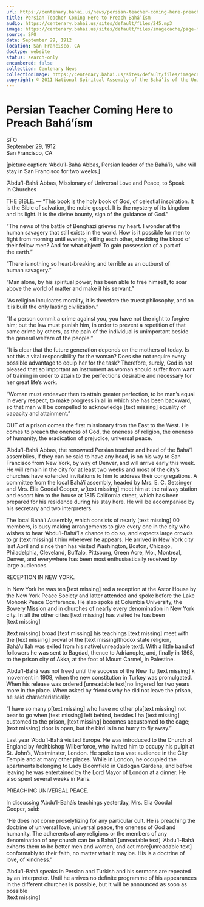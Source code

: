 ```yaml
---
url: https://centenary.bahai.us/news/persian-teacher-coming-here-preach-bahaism
title: Persian Teacher Coming Here to Preach Bahá’ísm
audio: https://centenary.bahai.us/sites/default/files/245.mp3
image: https://centenary.bahai.us/sites/default/files/imagecache/page-main-image/images/press_clippings/09-29-1912%20SFO%20Persian%20Teacher%20Coming%20Here%20to%20Preach%20Bahaism.png
source: SFO
date: September 29, 1912
location: San Francisco, CA
doctype: website
status: search-only
encumbered: false
collection: Centenary News
collectionImage: https://centenary.bahai.us/sites/default/files/imagecache/theme-image/main_image/abdulbaha-overview-small_0.jpg
copyright: © 2011 National Spiritual Assembly of the Bahá’ís of the United States
---
```



# Persian Teacher Coming Here to Preach Bahá’ísm

SFO  
September 29, 1912  
San Francisco, CA  



\[picture caption: ‘Abdu’l-Bahá Abbas, Persian leader of the Bahá’ís, who will stay in San Francisco for two weeks.\]

‘Abdu’l-Bahá Abbas, Missionary of Universal Love and Peace, to Speak in Churches

THE BIBLE. — “This book is the holy book of God, of celestial inspiration. It is the Bible of salvation, the noble gospel. It is the mystery of its kingdom and its light. It is the divine bounty, sign of the guidance of God.”

“The news of the battle of Benghazi grieves my heart. I wonder at the human savagery that still exists in the world. How is it possible for men to fight from morning until evening, killing each other, shedding the blood of their fellow men? And for what object! To gain possession of a part of the earth.”

“There is nothing so heart-breaking and terrible as an outburst of human savagery.”

“Man alone, by his spiritual power, has been able to free himself, to soar above the world of matter and make it his servant.”

“As religion inculcates morality, it is therefore the truest philosophy, and on it is built the only lasting civilization.”

“If a person commit a crime against you, you have not the right to forgive him; but the law must punish him, in order to prevent a repetition of that same crime by others, as the pain of the individual is unimportant beside the general welfare of the people.”

“It is clear that the future generation depends on the mothers of today. Is not this a vital responsibility for the woman? Does she not require every possible advantage to equip her for the task? Therefore, surely, God is not pleased that so important an instrument as woman should suffer from want of training in order to attain to the perfections desirable and necessary for her great life’s work.

“Woman must endeavor then to attain greater perfection, to be man’s equal in every respect, to make progress in all in which she has been backward, so that man will be compelled to acknowledge \[text missing\] equality of capacity and attainment.”

OUT of a prison comes the first missionary from the East to the West. He comes to preach the oneness of God, the oneness of religion, the oneness of humanity, the eradication of prejudice, universal peace.

‘Abdu’l-Bahá Abbas, the renowned Persian teacher and head of the Bahá’í assemblies, if they can be said to have any head, is on his way to San Francisco from New York, by way of Denver, and will arrive early this week. He will remain in the city for at least two weeks and most of the city’s churches have extended invitations to him to address their congregations. A committee from the local Bahá’í assembly, headed by Mrs. E. C. Getsinger and Mrs. Ella Goodal Cooper, w\[text missing\] meet him at the railway station and escort him to the house at 1815 California street, which has been prepared for his residence during his stay here. He will be accompanied by his secretary and two interpreters.

The local Bahá’í Assembly, which consists of nearly \[text missing\] 00 members, is busy making arrangements to give every one in the city who wishes to hear ‘Abdu’l-Bahá’í a chance to do so, and expects large crowds to gr \[text missing\] t him wherever he appears. He arrived in New York city last April and since then has visited Washington, Boston, Chicago, Philadelphia, Cleveland, Buffalo, Pittsburg, Green Acre, Mo., Montreal, Denver, and everywhere has been most enthusiastically received by large audiences.

RECEPTION IN NEW YORK.

In New York he was ten \[text missing\] red a reception at the Astor House by the New York Peace Society and latter attended and spoke before the Lake Mohonk Peace Conference. He also spoke at Columbia University, the Bowery Mission and in churches of nearly every denomination in New York city. In all the other cities \[text missing\] has visited he has been \[text missing\]

\[text missing\] broad \[text missing\] his teachings \[text missing\] meet with the \[text missing\] proval of the \[text missing\]thodox state religion, Bahá’u’lláh was exiled from his native\[unreadable text\]. With a little band of followers he was sent to Bagdad, thence to Adrianople, and, finally in 1868, to the prison city of Akka, at the foot of Mount Carmel, in Palestine.

‘Abdu’l-Bahá was not freed until the success of the New Tu \[text missing\] k movement in 1908, when the new constitution in Turkey was promulgated. When his release was ordered \[unreadable text\]no lingered for two years more in the place. When asked by friends why he did not leave the prison, he said characteristically:

“I have so many p\[text missing\] who have no other pla\[text missing\] not bear to go when \[text missing\] left behind, besides I ha \[text missing\] customed to the prison, \[text missing\] becomes accustomed to the cage; \[text missing\] door is open, but the bird is in no hurry to fly away.”

Last year ‘Abdu’l-Bahá visited Europe. He was introduced to the Church of England by Archbishop Wilberforce, who invited him to occupy his pulpit at St. John’s, Westminster, London. He spoke to a vast audience in the City Temple and at many other places. While in London, he occupied the apartments belonging to Lady Bloomfield in Cadogan Gardens, and before leaving he was entertained by the Lord Mayor of London at a dinner. He also spent several weeks in Paris.

PREACHING UNIVERSAL PEACE.

In discussing ‘Abdu’l-Bahá’s teachings yesterday, Mrs. Ella Goodal Cooper, said:

“He does not come proselytizing for any particular cult. He is preaching the doctrine of universal love, universal peace, the oneness of God and humanity. The adherents of any religions or the members of any denomination of any church can be a Bahá’í.\[unreadable text\] ‘Abdu’l-Bahá exhorts them to be better men and women, and act more\[unreadable text\] conformably to their faith, no matter what it may be. His is a doctrine of love, of kindness.”

‘Abdu’l-Bahá speaks in Persian and Turkish and his sermons are repeated by an interpreter. Until he arrives no definite programme of his appearances in the different churches is possible, but it will be announced as soon as possible  
\[text missing\]